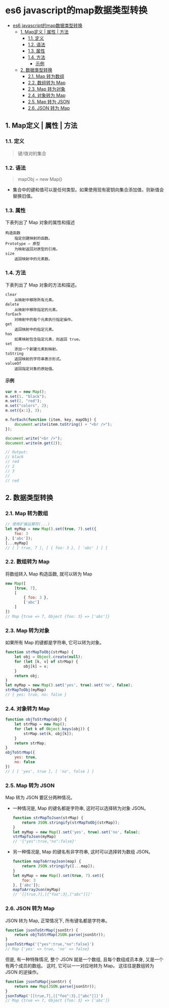 # es6 javascript的map数据类型转换

<!-- TOC -->

- [es6 javascript的map数据类型转换](#es6-javascript的map数据类型转换)
  - [1. Map定义 | 属性 | 方法](#1-Map定义--属性--方法)
    - [1.1. 定义](#11-定义)
    - [1.2. 语法](#12-语法)
    - [1.3. 属性](#13-属性)
    - [1.4. 方法](#14-方法)
      - [示例](#示例)
  - [2. 数据类型转换](#2-数据类型转换)
    - [2.1. Map 转为数组](#21-Map-转为数组)
    - [2.2. 数组转为 Map](#22-数组转为-Map)
    - [2.3. Map 转为对象](#23-Map-转为对象)
    - [2.4. 对象转为 Map](#24-对象转为-Map)
    - [2.5. Map 转为 JSON](#25-Map-转为-JSON)
    - [2.6. JSON 转为 Map](#26-JSON-转为-Map)

<!-- /TOC -->

## 1. Map定义 | 属性 | 方法

### 1.1. 定义

> 键/值对的集合

### 1.2. 语法

> mapObj = new Map()

- 集合中的键和值可以是任何类型。如果使用现有密钥向集合添加值，则新值会替换旧值。

### 1.3. 属性

下表列出了 Map 对象的属性和描述

```
构造函数
    指定创建映射的函数。
Prototype — 原型
    为映射返回对原型的引用。
size
    返回映射中的元素数。
```

### 1.4. 方法

下表列出了 Map 对象的方法和描述。

```
clear
    从映射中移除所有元素。
delete
    从映射中移除指定的元素。
forEach
    对映射中的每个元素执行指定操作。
get
    返回映射中的指定元素。
has
    如果映射包含指定元素，则返回 true。
set
    添加一个新建元素到映射。
toString
    返回映射的字符串表示形式。
valueOf
    返回指定对象的原始值。
```

#### 示例

```js
var m = new Map();
m.set(1, "black");
m.set(2, "red");
m.set("colors", 2);
m.set({x:1}, 3);

m.forEach(function (item, key, mapObj) {
    document.write(item.toString() + "<br />");
});

document.write("<br />");
document.write(m.get(2));

// Output:
// black
// red
// 2
// 3
//
// red
```


## 2. 数据类型转换

### 2.1. Map 转为数组

```js
// 使用扩展运算符(...)
let myMap = new Map().set(true, 7).set({
    foo: 3
}, ['abc']);
[...myMap]
// [ [ true, 7 ], [ { foo: 3 }, [ 'abc' ] ] ]
```


### 2.2. 数组转为 Map

将数组转入 Map 构造函数, 就可以转为 Map

```js
new Map([
    [true, 7],
    [
        { foo: 3 },
        ['abc']
    ]
])
// Map {true => 7, Object {foo: 3} => ['abc']}
```


### 2.3. Map 转为对象

如果所有 Map 的键都是字符串, 它可以转为对象。

```js
function strMapToObj(strMap) {
    let obj = Object.create(null);
    for (let [k, v] of strMap) {
        obj[k] = v;
    }
    return obj;
}
let myMap = new Map().set('yes', true).set('no', false);
strMapToObj(myMap)
// { yes: true, no: false }
```


### 2.4. 对象转为 Map

```js
function objToStrMap(obj) {
    let strMap = new Map();
    for (let k of Object.keys(obj)) {
        strMap.set(k, obj[k]);
    }
    return strMap;
}
objToStrMap({
    yes: true,
    no: false
})
// [ [ 'yes', true ], [ 'no', false ] ]
```


### 2.5. Map 转为 JSON

Map 转为 JSON 要区分两种情况。 

* 一种情况是, Map 的键名都是字符串, 这时可以选择转为对象 JSON。

    ```js
    function strMapToJson(strMap) {
        return JSON.stringify(strMapToObj(strMap));
    }
    let myMap = new Map().set('yes', true).set('no', false);
    strMapToJson(myMap)
    // '{"yes":true,"no":false}'
    ```

* 另一种情况是, Map 的键名有非字符串, 这时可以选择转为数组 JSON。

    ```js
    function mapToArrayJson(map) {
        return JSON.stringify([...map]);
    }
    let myMap = new Map().set(true, 7).set({
        foo: 3
    }, ['abc']);
    mapToArrayJson(myMap)
    // '[[true,7],[{"foo":3},["abc"]]]'
    ```

### 2.6. JSON 转为 Map

JSON 转为 Map, 正常情况下, 所有键名都是字符串。

```js
function jsonToStrMap(jsonStr) {
    return objToStrMap(JSON.parse(jsonStr));
}
jsonToStrMap('{"yes":true,"no":false}')
// Map {'yes' => true, 'no' => false}
```

但是, 有一种特殊情况, 整个 JSON 就是一个数组, 且每个数组成员本身, 又是一个有两个成员的数组。 这时, 它可以一一对应地转为 Map。 这往往是数组转为 JSON 的逆操作。

```js
function jsonToMap(jsonStr) {
    return new Map(JSON.parse(jsonStr));
}
jsonToMap('[[true,7],[{"foo":3},["abc"]]]')
// Map {true => 7, Object {foo: 3} => ['abc']}
```